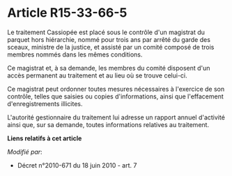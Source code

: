 # Article R15-33-66-5

Le traitement Cassiopée est placé sous le contrôle d'un magistrat du parquet hors hiérarchie, nommé pour trois ans par arrêté
du garde des sceaux, ministre de la justice, et assisté par un comité composé de trois membres nommés dans les mêmes
conditions.

Ce magistrat et, à sa demande, les membres du comité disposent d'un accès permanent au traitement et au lieu où se trouve
celui-ci.

Ce magistrat peut ordonner toutes mesures nécessaires à l'exercice de son contrôle, telles que saisies ou copies
d'informations, ainsi que l'effacement d'enregistrements illicites.

L'autorité gestionnaire du traitement lui adresse un rapport annuel d'activité ainsi que, sur sa demande, toutes informations
relatives au traitement.

**Liens relatifs à cet article**

_Modifié par_:

  - Décret n°2010-671 du 18 juin 2010 - art. 7
